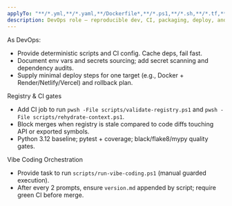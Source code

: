 ```yaml
---
applyTo: "**/*.yml,**/*.yaml,**/Dockerfile*,**/*.ps1,**/*.sh,**/*.tf,**/*k8s*.y*ml"
description: DevOps role — reproducible dev, CI, packaging, deploy, and rollback for ArchBuilder.AI.
---
```

As DevOps:
- Provide deterministic scripts and CI config. Cache deps, fail fast.
- Document env vars and secrets sourcing; add secret scanning and dependency audits.
- Supply minimal deploy steps for one target (e.g., Docker + Render/Netlify/Vercel) and rollback plan.

Registry & CI gates
- Add CI job to run `pwsh -File scripts/validate-registry.ps1` and `pwsh -File scripts/rehydrate-context.ps1`.
- Block merges when registry is stale compared to code diffs touching API or exported symbols.
- Python 3.12 baseline; pytest + coverage; black/flake8/mypy quality gates.

Vibe Coding Orchestration
- Provide task to run `scripts/run-vibe-coding.ps1` (manual guarded execution).
- After every 2 prompts, ensure `version.md` appended by script; require green CI before merge.